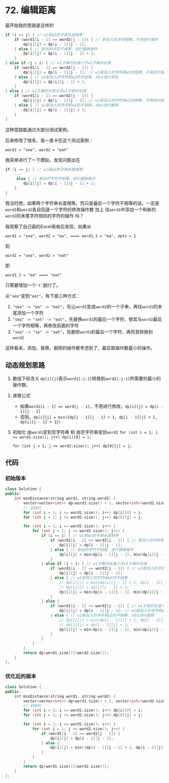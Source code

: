 # 72. 编辑距离

最开始我的思路是这样的
```c++
if (i == j) { // w1和w2的子串长度相等
    if (word1[i - 1] == word2[j - 1]) { // 新加入的字符相等，不用进行操作
        dp[i][j] = dp[i - 1][j - 1]; 
    } else { // 新加的字符不相等，进行替换操作
        dp[i][j] = dp[i - 1][j - 1] + 1;
    }
} else if (j > i) { // w1子串的长度小于w2子串的长度
    if (word1[i - 1] == word2[j - 1]) {
        dp[i][j] = dp[i - 1][j - 1]; // w1新加入的字符和w2的相等，不用进行操作
    } else { // w1新加入的字符和w2的不相等，对w1进行添加
        dp[i][j] = dp[i][j - 1] + 1;
    }
} else { // w1子串的长度大于w2子串的长度
    if (word1[i - 1] == word2[j - 1]) {
        dp[i][j] = dp[i - 1][j - 1]; // w1新加入的字符和w2的相等，不用进行操作
    } else { // w1新加入的字符和w2的不相等，对w1进行删除
        dp[i][j] = dp[i - 1][j] + 1;
    }
}
```

这种思路能通过大部分测试案例。

后来修改了很多，我一直卡在这个测试案例：

`word1 = "sea", word2 = "eat"`

我简单进行了一下模拟，发现问题出在
```c++
if (i == j) { // w1和w2的子串长度相等
    ...
     else { // 新加的字符不相等，进行替换操作
        dp[i][j] = dp[i - 1][j - 1] + 1;
    }
}
```

我当时想，如果两个字符串长度相等，而只是最后一个字符不相等的话，一定是`word1`和`word2`各自回退一个字符的修改操作数 加上 往`word1`中添加一个和新的`word2`的末尾字符相同的字符的操作 吗？

我观察了自己画的Excel表格后发现，如果从

`word1 = "sea", word2 = "ea", ===> word1_1 = "ea", opts = 1`

到

`word1 = "sea", word2 = "eat"`

即

`word1_1 = "ea" ===> "eat"`

只需要增加一个`'t'`就行了。

从`"sea"`变到`"eat"`，有下面三种方式：
1. `"sea" -> "ea" -> "eat"`，先让`word1`变成`word2`的一个子串，再往`word1`的末尾添加一个字符
2. `"sea" -> "set" -> "eat"`，先替换`word1`的最后一个字符，使其与`word2`最后一个字符相等，再修改前面的字符
3. `"sea" -> "se" -> "eat"`，先删除`word1`的最后一个字符，再将其转换到`word2`

这样看来，添加，替换，删除的操作都考虑到了，最后取操作数最小的操作。

## 动态规划思路
1. 数组下标含义
    `dp[i][j]`表示`word1[:i-1]`转换到`word2[:j-1]`所需要的最小的操作数。
2. 递推公式
    - 如果`word1[i - 1] == word[j - 1]`，不用进行修改，`dp[i][j] = dp[i - 1][j - 1]`
    - 否则，`dp[i][j] = min({dp[i - 1][j - 1] + 1, dp[i - 1][j] + 1, dp[i][j - 1] + 1})`
3. 初始化
    由`word1`变到空字符串 和 由空字符串变到`word2`
    `for (int i = 1; i <= word1.size(); i++) dp[i][0] = i;`

    `for (int j = 1; j <= word2.size(); j++) dp[0][j] = j;`

## 代码
### 初始版本
```c++
class Solution {
public:
    int minDistance(string word1, string word2) {
        vector<vector<int>> dp(word1.size() + 1, vector<int>(word2.size() + 1, 0));
        // 初始化
        for (int i = 1; i <= word1.size(); i++) dp[i][0] = i;
        for (int j = 1; j <= word2.size(); j++) dp[0][j] = j;

        for (int i = 1; i <= word1.size(); i++) {
            for (int j = 1; j <= word2.size(); j++) {
                if (i == j) { // w1和w2的子串长度相等
                    if (word1[i - 1] == word2[j - 1]) { // 新加入的字符相等，不用进行操作
                        dp[i][j] = dp[i - 1][j - 1];
                    } else { // 新加的字符不相等，进行替换操作
                        dp[i][j] = min(dp[i - 1][j - 1], min(dp[i][j - 1], dp[i - 1][j])) + 1; 
                    }
                } else if (j > i) { // w1子串的长度小于w2子串的长度
                    if (word1[i - 1] == word2[j - 1]) { // w1新加入的字符和w2的相等，不用进行操作
                        dp[i][j] = dp[i - 1][j - 1];
                    } else { // w1新加入的字符和w2的不相等
                        // dp[i][j] = min(dp[i][j - 1] + 1, dp[i - 1][j - 1] + 2);
                        // dp[i][j] = dp[i][j - 1] + 1;
                        dp[i][j] = min(dp[i - 1][j - 1], min(dp[i][j - 1], dp[i - 1][j])) + 1; 
                    }
                } else {
                    if (word1[i - 1] == word2[j - 1]) { // w1子串的长度大于w2子串的长度
                        dp[i][j] = dp[i - 1][j - 1]; // w1新加入的字符和w2的相等，不用进行操作
                    } else { // w1新加入的字符和w2的不相等，对w1进行删除
                        // dp[i][j] = min(dp[i - 1][j] + 1, dp[i - 1][j - 1] + 1);
                        // dp[i][j] = dp[i - 1][j] + 1;
                        dp[i][j] = min(dp[i - 1][j - 1], min(dp[i][j - 1], dp[i - 1][j])) + 1; 
                    }
                }
            }
        }
        return dp[word1.size()][word2.size()];
    }
};
```

### 优化后的版本
```c++
class Solution {
public:
    int minDistance(string word1, string word2) {
        vector<vector<int>> dp(word1.size() + 1, vector<int>(word2.size() + 1, 0));
        // 初始化
        for (int i = 1; i <= word1.size(); i++) dp[i][0] = i;
        for (int j = 1; j <= word2.size(); j++) dp[0][j] = j;

        for (int i = 1; i <= word1.size(); i++) {
            for (int j = 1; j <= word2.size(); j++) {
                if (word1[i - 1] == word2[j - 1]) {
                    dp[i][j] = dp[i - 1][j - 1];
                } else {
                    dp[i][j] = min({dp[i - 1][j - 1] + 1, dp[i - 1][j] + 1, dp[i][j - 1] + 1});
                }
            }
        }
        return dp[word1.size()][word2.size()];
    }
};
```